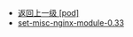 - [返回上一级 [pod]](服务部署/Nginx/模板/nginx-1.24.0/Openresty/openresty-1.21.4.3-win64/pod/)
- [set-misc-nginx-module-0.33](服务部署/Nginx/模板/nginx-1.24.0/Openresty/openresty-1.21.4.3-win64/pod/set-misc-nginx-module-0.33/)
